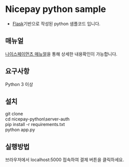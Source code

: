 # Nicepay python sample
- [Flask](https://flask.palletsprojects.com/en/2.0.x/)기반으로 작성된 python 샘플코드 입니다.

## 매뉴얼
[나이스페이먼츠 매뉴얼](https://github.com/nicepayments/nicepay-manual)을 통해 상세한 내용확인이 가능합니다.

## 요구사항
Python 3 이상

## 설치
git clone  
cd nicepay-python\server-auth   
pip install -r requirements.txt  
python app.py  
 
## 실행방법
브라우저에서 localhost:5000 접속하여 결제 버튼을 클릭하세요.